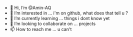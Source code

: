 - 👋 Hi, I’m @Amin-AQ
- 👀 I’m interested in ... i'm on github, what does that tell u ?
- 🌱 I’m currently learning ... things i dont know yet
- 💞️ I’m looking to collaborate on ... projects
- 📫 How to reach me ... u can't

<!---
Amin-AQ/Amin-AQ is a ✨ special ✨ repository because its `README.md` (this file) appears on your GitHub profile.
You can click the Preview link to take a look at your changes.
--->
